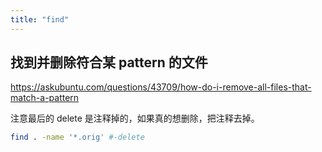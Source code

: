 ```yaml
---
title: "find"
---
```


## 找到并删除符合某 pattern 的文件

https://askubuntu.com/questions/43709/how-do-i-remove-all-files-that-match-a-pattern

注意最后的 delete 是注释掉的，如果真的想删除，把注释去掉。

```bash
find . -name '*.orig' #-delete
```
